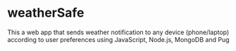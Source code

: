 # weatherSafe
This a web app that sends weather notification to any device (phone/laptop) according to user preferences using JavaScript, Node.js, MongoDB and Pug 


